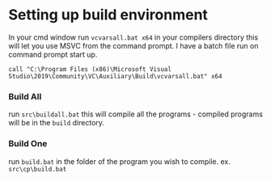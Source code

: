 # Setting up build environment

In your cmd window run `vcvarsall.bat x64` in your compilers directory this will let you use MSVC from the command prompt.
I have a batch file run on command prompt start up.   

```batch
call "C:\Program Files (x86)\Microsoft Visual Studio\2019\Community\VC\Auxiliary\Build\vcvarsall.bat" x64
```

### Build All
run `src\buildall.bat` this will compile all the programs - compiled programs will be in the `build` directory.

### Build One
run `build.bat` in the folder of the program you wish to compile. ex. `src\cp\build.bat`